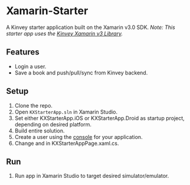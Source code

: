 # Xamarin-Starter
A Kinvey starter application built on the Xamarin v3.0 SDK.
_Note: This starter app uses the [Kinvey Xamarin v3 Library](http://devcenter.kinvey.com/xamarin-v3.0)._

## Features

* Login a user.
* Save a book and push/pull/sync from Kinvey backend.

## Setup

1. Clone the repo.
2. Open `KXStarterApp.sln` in Xamarin Studio.
3. Set either KXStarterApp.iOS or KXStarterApp.Droid as startup project, depending on desired platform.
4. Build entire solution.
5. Create a user using the [console](http://console.kinvey.com) for your application.
6. Change <app-key> and <app-secret> in KXStarterAppPage.xaml.cs.

## Run

1. Run app in Xamarin Studio to target desired simulator/emulator.